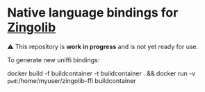 # Native language bindings for [Zingolib](https://github.com/zingolabs/zingolib)

⚠️ This repository is **work in progress** and is not yet ready for use.


To generate new uniffi bindings:

docker build -f buildcontainer -t buildcontainer . && docker run -v `pwd`:/home/myuser/zingolib-ffi buildcontainer
